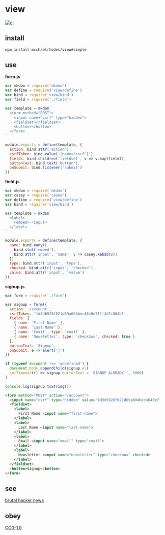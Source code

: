 # view

[![ci](https://api.travis-ci.com/michaelrhodes/view.svg?branch=simple)](https://travis-ci.com/michaelrhodes/view)

## install
```sh
npm install michaelrhodes/view#simple
```

## use
**form.js**
```js
var mkdom = require('mkdom')
var define = require('view/define')
var bind = require('view/bind')
var field = require('./field')

var template = mkdom`
  <form method="POST">
    <input name="csrf" type="hidden">
    <fieldset></fieldset>
    <button></button>
  </form>
`

module.exports = define(template, {
  action: bind.attr('action'),
  csrfToken: bind.value('[name="csrf"]'),
  fields: bind.children('fieldset', v => v.map(field)),
  buttonText: bind.text('button'),
  onSubmit: bind.listener('submit')
})
```

**field.js**
```js
var mkdom = require('mkdom')
var casey = require('casey')
var define = require('view/define')
var bind = require('view/bind')

var template = mkdom`
  <label>
    <embed> <input>
  </label>
`

module.exports = define(template, {
  name: bind.many([
    bind.slot('embed'),
    bind.attr('input', 'name', v => casey.kebab(v))
  ]),
  type: bind.attr('input', 'type'),
  checked: bind.attr('input', 'checked'),
  value: bind.attr('input', 'value')
})
```

**signup.js**
```js
var form = require('./form')

var signup = form({
  action: '/account',
  csrfToken: '1d3d6928f021d69a694bec4640e71ff4d7c004b1',
  fields: [
    { name: 'First Name' },
    { name: 'Last Name' },
    { name: 'Email', type: 'email' },
    { name: 'Newsletter', type: 'checkbox', checked: true }
  ],
  buttonText: 'Signup',
  onSubmit: e => alert('🎉')
})

if (typeof document !== 'undefined') {
  document.body.appendChild(signup.el)
  setTimeout(() => signup.buttonText = 'SIGNUP ALREADY!', 5000)
}

console.log(signup.toString())
```

```html
<form method="POST" action="/account">
  <input name="csrf" type="hidden" value="1d3d6928f021d69a694bec4640e71ff4d7c004b1">
  <fieldset>
    <label>
      First Name <input name="first-name">
    </label>
    <label>
      Last Name <input name="last-name">
    </label>
    <label>
      Email <input name="email" type="email">
    </label>
    <label>
      Newsletter <input name="newsletter" type="checkbox" checked>
    </label>
  </fieldset>
  <button>Signup</button>
</form>
```

## see
[brutal hacker news](https://github.com/michaelrhodes/hn)

## obey
[CC0-1.0](https://creativecommons.org/publicdomain/zero/1.0/)

